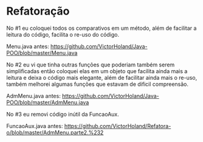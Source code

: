 # Refatoração
No #1 eu coloquei todos os comparativos em um método, além de facilitar a leitura do código, facilita o re-uso do código.

Menu.java antes:
https://github.com/VictorHoland/Java-POO/blob/master/Menu.java

No #2 eu vi que tinha outras funções que poderiam também serem simplificadas então coloquei elas em um objeto que facilita ainda mais a leitura e deixa o código mais elegante, além de facilitar ainda mais o re-uso, também melhorei algumas funções que estavam de dificil compreensão.

AdmMenu.java antes:
https://github.com/VictorHoland/Java-POO/blob/master/AdmMenu.java


No #3 eu removi código inútil da FuncaoAux.

FuncaoAux.java antes:
https://github.com/VictorHoland/Refatora-o/blob/master/AdmMenu.parte2.%232
